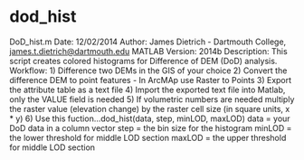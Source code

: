 dod_hist
========
 DoD_hist.m
 Date: 12/02/2014
 Author: James Dietrich - Dartmouth College, james.t.dietrich@dartmouth.edu
 MATLAB Version: 2014b
 Description: This script creates colored histograms for Difference of 
              DEM (DoD) analysis.
 Workflow: 1) Difference two DEMs in the GIS of your choice
           2) Convert the difference DEM to point features
               - In ArcMAp use Raster to Points
           3) Export the attribute table as a text file
           4) Import the exported text file into Matlab, only the VALUE
               field is needed
           5) If volumetric numbers are needed multiply the raster value
               (elevation change) by the raster cell size (in square
               units, x * y)
           6) Use this fuction...dod_hist(data, step, minLOD, maxLOD)
               data = your DoD data in a column vector
               step = the bin size for the histogram
               minLOD = the lower threshold for middle LOD section
               maxLOD = the upper threshold for middle LOD section